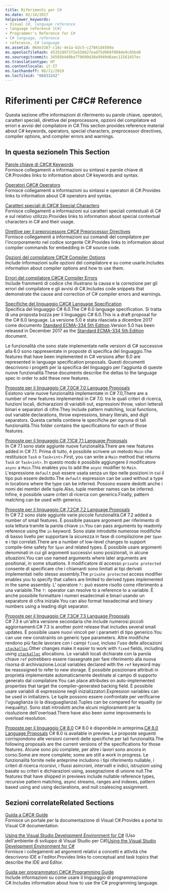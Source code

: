```yaml
---
title: Riferimenti per C#
ms.date: 02/14/2017
helpviewer_keywords:
- Visual C#, language reference
- language reference [C#]
- Programmer's Reference for C#
- C# language, reference
- reference, C# language
ms.assetid: 06de3167-c16c-4e1a-b3c5-c27841d4569a
ms.openlocfilehash: 45352d97372e556627ead75d969f088de9c85bd0
ms.sourcegitcommit: 34593b4d0be779699d38a9949d6aec11561657ec
ms.translationtype: HT
ms.contentlocale: it-IT
ms.lasthandoff: 06/11/2019
ms.locfileid: "66833242"
---
```

# <a name="c-reference"></a><span data-ttu-id="2d8e2-102">Riferimenti per C#</span><span class="sxs-lookup"><span data-stu-id="2d8e2-102">C# Reference</span></span>
<span data-ttu-id="2d8e2-103">Questa sezione offre informazioni di riferimento su parole chiave, operatori, caratteri speciali, direttive del preprocessore, opzioni del compilatore ed errori e avvisi del compilatore in C#.</span><span class="sxs-lookup"><span data-stu-id="2d8e2-103">This section provides reference material about C# keywords, operators, special characters, preprocessor directives, compiler options, and compiler errors and warnings.</span></span>  
  
## <a name="in-this-section"></a><span data-ttu-id="2d8e2-104">In questa sezione</span><span class="sxs-lookup"><span data-stu-id="2d8e2-104">In This Section</span></span>  
 [<span data-ttu-id="2d8e2-105">Parole chiave di C#</span><span class="sxs-lookup"><span data-stu-id="2d8e2-105">C# Keywords</span></span>](../../csharp/language-reference/keywords/index.md)  
 <span data-ttu-id="2d8e2-106">Fornisce collegamenti a informazioni su sintassi e parole chiave di C#.</span><span class="sxs-lookup"><span data-stu-id="2d8e2-106">Provides links to information about C# keywords and syntax.</span></span>  
  
 [<span data-ttu-id="2d8e2-107">Operatori C#</span><span class="sxs-lookup"><span data-stu-id="2d8e2-107">C# Operators</span></span>](../../csharp/language-reference/operators/index.md)  
 <span data-ttu-id="2d8e2-108">Fornisce collegamenti a informazioni su sintassi e operatori di C#.</span><span class="sxs-lookup"><span data-stu-id="2d8e2-108">Provides links to information about C# operators and syntax.</span></span>  

 [<span data-ttu-id="2d8e2-109">Caratteri speciali di C#</span><span class="sxs-lookup"><span data-stu-id="2d8e2-109">C# Special Characters</span></span>](../../csharp/language-reference/tokens/index.md)  
 <span data-ttu-id="2d8e2-110">Fornisce collegamenti a informazioni sui caratteri speciali contestuali di C# e sul relativo utilizzo.</span><span class="sxs-lookup"><span data-stu-id="2d8e2-110">Provides links to information about special contextual characters in C# and their usage.</span></span>  

 [<span data-ttu-id="2d8e2-111">Direttive per il preprocessore C#</span><span class="sxs-lookup"><span data-stu-id="2d8e2-111">C# Preprocessor Directives</span></span>](../../csharp/language-reference/preprocessor-directives/index.md)  
 <span data-ttu-id="2d8e2-112">Fornisce collegamenti a informazioni sui comandi del compilatore per l'incorporamento nel codice sorgente C#.</span><span class="sxs-lookup"><span data-stu-id="2d8e2-112">Provides links to information about compiler commands for embedding in C# source code.</span></span>  
  
 [<span data-ttu-id="2d8e2-113">Opzioni del compilatore C#</span><span class="sxs-lookup"><span data-stu-id="2d8e2-113">C# Compiler Options</span></span>](../../csharp/language-reference/compiler-options/index.md)  
 <span data-ttu-id="2d8e2-114">Include informazioni sulle opzioni del compilatore e su come usarle.</span><span class="sxs-lookup"><span data-stu-id="2d8e2-114">Includes information about compiler options and how to use them.</span></span>  
  
 [<span data-ttu-id="2d8e2-115">Errori del compilatore C#</span><span class="sxs-lookup"><span data-stu-id="2d8e2-115">C# Compiler Errors</span></span>](../../csharp/language-reference/compiler-messages/index.md)  
 <span data-ttu-id="2d8e2-116">Include frammenti di codice che illustrano la causa e la correzione per gli errori del compilatore e gli avvisi di C#.</span><span class="sxs-lookup"><span data-stu-id="2d8e2-116">Includes code snippets that demonstrate the cause and correction of C# compiler errors and warnings.</span></span>  
  
 [<span data-ttu-id="2d8e2-117">Specifiche del linguaggio C#</span><span class="sxs-lookup"><span data-stu-id="2d8e2-117">C# Language Specification</span></span>](../../../_csharplang/spec/introduction.md)  
 <span data-ttu-id="2d8e2-118">Specifica del linguaggio C# 6.0.</span><span class="sxs-lookup"><span data-stu-id="2d8e2-118">The C# 6.0 language specification.</span></span> <span data-ttu-id="2d8e2-119">Si tratta di una proposta bozza per il linguaggio C# 6.0.</span><span class="sxs-lookup"><span data-stu-id="2d8e2-119">This is a draft proposal for the C# 6.0 language.</span></span> <span data-ttu-id="2d8e2-120">La versione 5.0 è stata rilasciata a dicembre 2017 come documento [Standard ECMA-334 5th Edition](https://www.ecma-international.org/publications/files/ECMA-ST/ECMA-334.pdf).</span><span class="sxs-lookup"><span data-stu-id="2d8e2-120">Version 5.0 has been released in December 2017 as the [Standard ECMA-334 5th Edition](https://www.ecma-international.org/publications/files/ECMA-ST/ECMA-334.pdf) document.</span></span>

<span data-ttu-id="2d8e2-121">Le funzionalità che sono state implementate nelle versioni di C# successive alla 6.0 sono rappresentate in proposte di specifica del linguaggio.</span><span class="sxs-lookup"><span data-stu-id="2d8e2-121">The features that have been implemented in C# versions after 6.0 are represented in language specification proposals.</span></span> <span data-ttu-id="2d8e2-122">Questi documenti descrivono i progetti per la specifica del linguaggio per l'aggiunta di queste nuove funzionalità.</span><span class="sxs-lookup"><span data-stu-id="2d8e2-122">These documents describe the deltas to the language spec in order to add these new features.</span></span>

 [<span data-ttu-id="2d8e2-123">Proposte per il linguaggio C# 7.0</span><span class="sxs-lookup"><span data-stu-id="2d8e2-123">C# 7.0 Language Proposals</span></span>](../../../_csharplang/proposals/csharp-7.0/pattern-matching.md)  
 <span data-ttu-id="2d8e2-124">Esistono varie nuove funzionalità implementate in C# 7.0,</span><span class="sxs-lookup"><span data-stu-id="2d8e2-124">There are a number of new features implemented in C# 7.0.</span></span> <span data-ttu-id="2d8e2-125">tra le quali criteri di ricerca, funzioni locali, dichiarazioni di variabili out, espressioni throw, valori letterali binari e separatori di cifre.</span><span class="sxs-lookup"><span data-stu-id="2d8e2-125">They include pattern matching, local functions, out variable declarations, throw expressions, binary literals, and digit separators.</span></span> <span data-ttu-id="2d8e2-126">Questa cartella contiene le specifiche per ognuna di tali funzionalità.</span><span class="sxs-lookup"><span data-stu-id="2d8e2-126">This folder contains the specifications for each of those features.</span></span>
  
 [<span data-ttu-id="2d8e2-127">Proposte per il linguaggio C# 7.1</span><span class="sxs-lookup"><span data-stu-id="2d8e2-127">C# 7.1 Language Proposals</span></span>](../../../_csharplang/proposals/csharp-7.1/async-main.md)  
 <span data-ttu-id="2d8e2-128">In C# 7.1 sono state aggiunte nuove funzionalità.</span><span class="sxs-lookup"><span data-stu-id="2d8e2-128">There are new features added in C# 7.1.</span></span> <span data-ttu-id="2d8e2-129">Prima di tutto, è possibile scrivere un metodo `Main` che restituisce `Task` o `Task<int>`.</span><span class="sxs-lookup"><span data-stu-id="2d8e2-129">First, you can write a `Main` method that returns `Task` or `Task<int>`.</span></span> <span data-ttu-id="2d8e2-130">In questo modo è possibile aggiungere il modificatore `async` a `Main`.</span><span class="sxs-lookup"><span data-stu-id="2d8e2-130">This enables you to add the `async` modifier to `Main`.</span></span> <span data-ttu-id="2d8e2-131">L'espressione `default` può essere usata senza un tipo nelle posizioni in cui il tipo può essere dedotto.</span><span class="sxs-lookup"><span data-stu-id="2d8e2-131">The `default` expression can be used without a type in locations where the type can be inferred.</span></span> <span data-ttu-id="2d8e2-132">Possono essere dedotti anche i nomi dei membri delle tuple.</span><span class="sxs-lookup"><span data-stu-id="2d8e2-132">Also, tuple member names can be inferred.</span></span> <span data-ttu-id="2d8e2-133">Infine, è possibile usare criteri di ricerca con generics.</span><span class="sxs-lookup"><span data-stu-id="2d8e2-133">Finally, pattern matching can be used with generics.</span></span>

 [<span data-ttu-id="2d8e2-134">Proposte per il linguaggio C# 7.2</span><span class="sxs-lookup"><span data-stu-id="2d8e2-134">C# 7.2 Language Proposals</span></span>](../../../_csharplang/proposals/csharp-7.2/readonly-ref.md)  
 <span data-ttu-id="2d8e2-135">In C# 7.2 sono state aggiunte varie piccole funzionalità.</span><span class="sxs-lookup"><span data-stu-id="2d8e2-135">C# 7.2 added a number of small features.</span></span> <span data-ttu-id="2d8e2-136">È possibile passare argomenti per riferimento di sola lettura tramite la parola chiave `in`.</span><span class="sxs-lookup"><span data-stu-id="2d8e2-136">You can pass arguments by readonly reference using the `in` keyword.</span></span> <span data-ttu-id="2d8e2-137">Sono state introdotte numerose modifiche di basso livello per supportare la sicurezza in fase di compilazione per `Span` e i tipi correlati.</span><span class="sxs-lookup"><span data-stu-id="2d8e2-137">There are a number of low-level changes to support compile-time safety for `Span` and related types.</span></span> <span data-ttu-id="2d8e2-138">È possibile usare argomenti denominati in cui gli argomenti successivi sono posizionali, in alcune situazioni.</span><span class="sxs-lookup"><span data-stu-id="2d8e2-138">You can use named arguments where later arguments are positional, in some situations.</span></span> <span data-ttu-id="2d8e2-139">Il modificatore di accesso `private protected` consente di specificare che i chiamanti sono limitati ai tipi derivati implementati nello stesso assembly.</span><span class="sxs-lookup"><span data-stu-id="2d8e2-139">The `private protected` access modifier enables you to specify that callers are limited to derived types implemented in the same assembly.</span></span> <span data-ttu-id="2d8e2-140">L' operatore `?:` può essere risolto come riferimento a una variabile.</span><span class="sxs-lookup"><span data-stu-id="2d8e2-140">The `?:` operator can resolve to a reference to a variable.</span></span> <span data-ttu-id="2d8e2-141">È anche possibile formattare i numeri esadecimali e binari usando un separatore di cifra iniziale.</span><span class="sxs-lookup"><span data-stu-id="2d8e2-141">You can also format hexadecimal and binary numbers using a leading digit separator.</span></span>

 [<span data-ttu-id="2d8e2-142">Proposte per il linguaggio C# 7.3</span><span class="sxs-lookup"><span data-stu-id="2d8e2-142">C# 7.3 Language Proposals</span></span>](../../../_csharplang/proposals/csharp-7.3/blittable.md)  
 <span data-ttu-id="2d8e2-143">C# 7.3 è un'altra versione secondaria che include numerosi piccoli aggiornamenti.</span><span class="sxs-lookup"><span data-stu-id="2d8e2-143">C# 7.3 is another point release that includes several small updates.</span></span> <span data-ttu-id="2d8e2-144">È possibile usare nuovi vincoli per i parametri di tipo generico.</span><span class="sxs-lookup"><span data-stu-id="2d8e2-144">You can use new constraints on generic type parameters.</span></span> <span data-ttu-id="2d8e2-145">Altre modifiche rendono più facile lavorare con i campi `fixed`, incluso l'uso delle allocazioni [`stackalloc`](./operators/stackalloc.md).</span><span class="sxs-lookup"><span data-stu-id="2d8e2-145">Other changes make it easier to work with `fixed` fields, including using [`stackalloc`](./operators/stackalloc.md) allocations.</span></span> <span data-ttu-id="2d8e2-146">Le variabili locali dichiarate con la parola chiave `ref` potrebbero essere riassegnate per fare riferimento alla nuova risorsa di archiviazione.</span><span class="sxs-lookup"><span data-stu-id="2d8e2-146">Local variables declared with the `ref` keyword may be reasssigned to refer to new storage.</span></span> <span data-ttu-id="2d8e2-147">È possibile posizionare attributi in proprietà implementate automaticamente destinate al campo di supporto generato dal compilatore.</span><span class="sxs-lookup"><span data-stu-id="2d8e2-147">You can place attributes on auto-implemented properties that target the compiler-generated backing field.</span></span> <span data-ttu-id="2d8e2-148">È possibile usare variabili di espressione negli inizializzatori.</span><span class="sxs-lookup"><span data-stu-id="2d8e2-148">Expression variables can be used in initializers.</span></span> <span data-ttu-id="2d8e2-149">Le tuple possono essere confrontate per verificarne l'uguaglianza (o la disuguaglianza).</span><span class="sxs-lookup"><span data-stu-id="2d8e2-149">Tuples can be compared for equality (or inequality).</span></span> <span data-ttu-id="2d8e2-150">Sono stati introdotti anche alcuni miglioramenti per la risoluzione dell'overload.</span><span class="sxs-lookup"><span data-stu-id="2d8e2-150">There have also been some improvements to overload resolution.</span></span>
  
 <span data-ttu-id="2d8e2-151">[Proposte per il linguaggio C# 8.0](../../../_csharplang/proposals/csharp-8.0/nullable-reference-types.md) C# 8.0 è disponibile in anteprima.</span><span class="sxs-lookup"><span data-stu-id="2d8e2-151">[C# 8.0 Language Proposals](../../../_csharplang/proposals/csharp-8.0/nullable-reference-types.md) C# 8.0 is available in preview.</span></span> <span data-ttu-id="2d8e2-152">Le proposte seguenti corrispondono alle versioni correnti delle specifiche per tali funzionalità.</span><span class="sxs-lookup"><span data-stu-id="2d8e2-152">The following proposals are the current versions of the specifications for those features.</span></span> <span data-ttu-id="2d8e2-153">Alcune sono più complete, per altre i lavori sono ancora in corso.</span><span class="sxs-lookup"><span data-stu-id="2d8e2-153">Some are more complete; some are still a work in progress.</span></span> <span data-ttu-id="2d8e2-154">Le funzionalità fornite nelle anteprime includono i tipi riferimento nullable, i criteri di ricerca ricorsivi, i flussi asincroni, intervalli e indici, istruzioni using basate su criteri e dichiarazioni using, assegnazione di unione null.</span><span class="sxs-lookup"><span data-stu-id="2d8e2-154">The features that have shipped in previews include nullable reference types, recursive pattern matching, async streams, ranges and indexes, pattern based using and using declarations, and null coalescing assignment.</span></span>
  
## <a name="related-sections"></a><span data-ttu-id="2d8e2-155">Sezioni correlate</span><span class="sxs-lookup"><span data-stu-id="2d8e2-155">Related Sections</span></span>  

 [<span data-ttu-id="2d8e2-156">Guida a C#</span><span class="sxs-lookup"><span data-stu-id="2d8e2-156">C# Guide</span></span>](../../csharp/index.md)  
 <span data-ttu-id="2d8e2-157">Fornisce un portale per la documentazione di Visual C#.</span><span class="sxs-lookup"><span data-stu-id="2d8e2-157">Provides a portal to Visual C# documentation.</span></span>  
  
 <span data-ttu-id="2d8e2-158">[Using the Visual Studio Development Environment for C#](/visualstudio/csharp-ide/using-the-visual-studio-development-environment-for-csharp) (Uso dell'ambiente di sviluppo di Visual Studio per C#)</span><span class="sxs-lookup"><span data-stu-id="2d8e2-158">[Using the Visual Studio Development Environment for C#](/visualstudio/csharp-ide/using-the-visual-studio-development-environment-for-csharp)</span></span>  
 <span data-ttu-id="2d8e2-159">Fornisce i collegamenti ad argomenti relativi a concetti e attività che descrivono IDE e l'editor.</span><span class="sxs-lookup"><span data-stu-id="2d8e2-159">Provides links to conceptual and task topics that describe the IDE and Editor.</span></span>  
  
 [<span data-ttu-id="2d8e2-160">Guida per programmatori C#</span><span class="sxs-lookup"><span data-stu-id="2d8e2-160">C# Programming Guide</span></span>](../../csharp/programming-guide/index.md)  
 <span data-ttu-id="2d8e2-161">Include informazioni su come usare il linguaggio di programmazione C#.</span><span class="sxs-lookup"><span data-stu-id="2d8e2-161">Includes information about how to use the C# programming language.</span></span>

